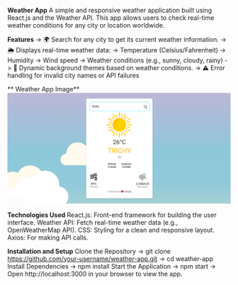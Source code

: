 **Weather App**
A simple and responsive weather application built using React.js and the Weather API. This app allows users to check real-time weather conditions for any city or location worldwide.

**Features**
 -> 🌍 Search for any city to get its current weather information.
 -> 🌦️ Displays real-time weather data:
 -> Temperature (Celsius/Fahrenheit)
 -> Humidity
 -> Wind speed
 -> Weather conditions (e.g., sunny, cloudy, rainy)
 -> 🎨 Dynamic background themes based on weather conditions.
 -> ⚠️ Error handling for invalid city names or API failures
 
** Weather App Image**
![image alt](https://github.com/Karthigaravinr/Weather-App/blob/52bf6030c59ede5307f0ee14f3eaaf890c7d32dc/Weather.png)


**Technologies Used**
  React.js: Front-end framework for building the user interface.
  Weather API: Fetch real-time weather data (e.g., OpenWeatherMap API).
  CSS: Styling for a clean and responsive layout.
  Axios: For making API calls.

 **Installation and Setup**
  Clone the Repository
    -> git clone https://github.com/your-username/weather-app.git
    -> cd weather-app
  Install Dependencies
    -> npm install
  Start the Application
    -> npm start
    -> Open http://localhost:3000 in your browser to view the app.
 

